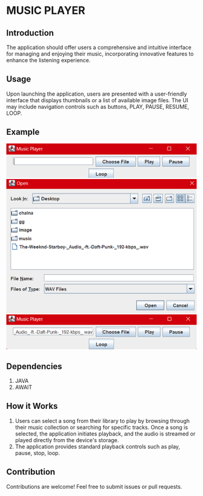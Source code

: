 # MUSIC PLAYER

## Introduction
The application should offer users a comprehensive and intuitive interface for managing and enjoying their music, incorporating innovative features to enhance the listening experience.

## Usage
Upon launching the application, users are presented with a user-friendly interface that displays thumbnails or a list of available image files.
The UI may include navigation controls such as buttons, PLAY, PAUSE, RESUME, LOOP.

## Example
![home](1.png)
![home](2.png)
![home](3.png)

## Dependencies
1. JAVA
2. AWAIT

## How it Works
1. Users can select a song from their library to play by browsing through their music collection or searching for specific tracks.
Once a song is selected, the application initiates playback, and the audio is streamed or played directly from the device's storage.
2. The application provides standard playback controls such as play, pause, stop, loop. 


## Contribution
Contributions are welcome! Feel free to submit issues or pull requests.


